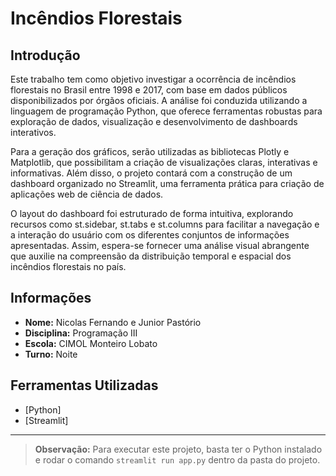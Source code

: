 

# Incêndios Florestais

## Introdução

Este trabalho tem como objetivo investigar a ocorrência de incêndios florestais no Brasil entre 1998 e 2017, com base em dados públicos disponibilizados por órgãos oficiais. A análise foi conduzida utilizando a linguagem de programação Python, que oferece ferramentas robustas para exploração de dados, visualização e desenvolvimento de dashboards interativos.

Para a geração dos gráficos, serão utilizadas as bibliotecas Plotly e Matplotlib, que possibilitam a criação de visualizações claras, interativas e informativas. Além disso, o projeto contará com a construção de um dashboard organizado no Streamlit, uma ferramenta prática para criação de aplicações web de ciência de dados.

O layout do dashboard foi estruturado de forma intuitiva, explorando recursos como st.sidebar, st.tabs e st.columns para facilitar a navegação e a interação do usuário com os diferentes conjuntos de informações apresentadas. Assim, espera-se fornecer uma análise visual abrangente que auxilie na compreensão da distribuição temporal e espacial dos incêndios florestais no país.

## Informações

- **Nome:** Nicolas Fernando e Junior Pastório  
- **Disciplina:** Programação III  
- **Escola:** CIMOL Monteiro Lobato  
- **Turno:** Noite

## Ferramentas Utilizadas

- [Python]
- [Streamlit]

---

> **Observação:** Para executar este projeto, basta ter o Python instalado e rodar o comando `streamlit run app.py` dentro da pasta do projeto.

